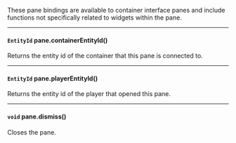 These pane bindings are available to container interface panes and include functions not specifically related to widgets within the pane.

---

#### `EntityId` pane.containerEntityId()

Returns the entity id of the container that this pane is connected to.

---

#### `EntityId` pane.playerEntityId()

Returns the entity id of the player that opened this pane.

---

#### `void` pane.dismiss()

Closes the pane.
